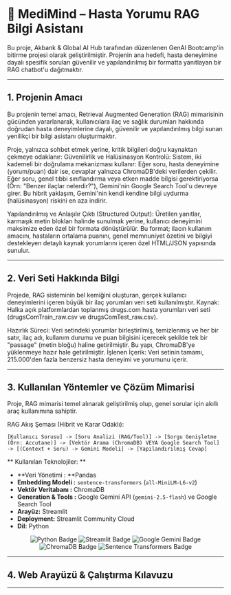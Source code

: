 # 🧠 MediMind – Hasta Yorumu RAG Bilgi Asistanı
Bu proje, Akbank & Global AI Hub tarafından düzenlenen GenAI Bootcamp'in bitirme projesi olarak geliştirilmiştir. Projenin ana hedefi, hasta deneyimine dayalı spesifik soruları güvenilir ve yapılandırılmış bir formatta yanıtlayan bir RAG chatbot'u dağıtmaktır.

---

## 1. Projenin Amacı 
Bu projenin temel amacı, Retrieval Augmented Generation (RAG) mimarisinin gücünden yararlanarak, kullanıcılara ilaç ve sağlık durumları hakkında doğrudan hasta deneyimlerine dayalı, güvenilir ve yapılandırılmış bilgi sunan yenilikçi bir bilgi asistanı oluşturmaktır.

Proje, yalnızca sohbet etmek yerine, kritik bilgileri doğru kaynaktan çekmeye odaklanır:
Güvenilirlik ve Halüsinasyon Kontrolü: Sistem, iki kademeli bir doğrulama mekanizması kullanır:
Eğer soru, hasta deneyimine (yorum/puan) dair ise, cevaplar yalnızca ChromaDB'deki verilerden çekilir.
Eğer soru, genel tıbbi sınıflandırma veya etken madde bilgisi gerektiriyorsa (Örn: "Benzer ilaçlar nelerdir?"), Gemini'nin Google Search Tool'u devreye girer. 
Bu hibrit yaklaşım, Gemini'nin kendi kendine bilgi uydurma (halüsinasyon) riskini en aza indirir.

Yapılandırılmış ve Anlaşılır Çıktı (Structured Output): Üretilen yanıtlar, karmaşık metin blokları halinde sunulmak yerine, kullanıcı deneyimini maksimize eden özel bir formata dönüştürülür. 
Bu format; ilacın kullanım amacını, hastaların ortalama puanını, genel memnuniyet özetini ve bilgiyi destekleyen detaylı kaynak yorumlarını içeren özel HTML/JSON yapısında sunulur.

---

## 2. Veri Seti Hakkında Bilgi
Projede, RAG sisteminin bel kemiğini oluşturan, gerçek kullanıcı deneyimlerini içeren büyük bir ilaç yorumları veri seti kullanılmıştır.
Kaynak: Halka açık platformlardan toplanmış drugs.com hasta yorumları veri seti (drugsComTrain_raw.csv ve drugsComTest_raw.csv).

Hazırlık Süreci: Veri setindeki yorumlar birleştirilmiş, temizlenmiş ve her bir satır, ilaç adı, kullanım durumu ve puan bilgisini içerecek şekilde tek bir "passage" (metin bloğu) haline getirilmiştir. Bu yapı, ChromaDB'ye yüklenmeye hazır hale getirilmiştir.
İşlenen İçerik: Veri setinin tamamı, 215.000'den fazla benzersiz hasta deneyimi ve yorumunu içerir.

---

## 3. Kullanılan Yöntemler ve Çözüm Mimarisi
Proje, RAG mimarisi temel alınarak geliştirilmiş olup, genel sorular için akıllı araç kullanımına sahiptir.

RAG Akış Şeması (Hibrit ve Karar Odaklı):
```
[Kullanıcı Sorusu] -> [Soru Analizi (RAG/Tool)] -> [Sorgu Genişletme (Örn: Accutane)] -> [Vektör Arama (ChromaDB) VEYA Google Search Tool] -> [(Context + Soru) -> Gemini Modeli] -> [Yapılandırılmış Cevap]
```

** Kullanılan Teknolojiler: **

* **Veri Yönetimi : **Pandas
* **Embedding Modeli :** `sentence-transformers` (`all-MiniLM-L6-v2`)
* **Vektör Veritabanı :** ChromaDB
* **Generation & Tools :** Google Gemini API (`gemini-2.5-flash`) ve Google Search Tool
* **Arayüz:** Streamlit
* **Deployment:** Streamlit Community Cloud
* **Dil:** Python

<p align="center">
  <img src="https://img.shields.io/badge/Python-3670A0?style=for-the-badge&logo=python&logoColor=ffdd54" alt="Python Badge"/>
  <img src="https://img.shields.io/badge/Streamlit-FF4B4B?style=for-the-badge&logo=streamlit&logoColor=white" alt="Streamlit Badge"/>
  <img src="https://img.shields.io/badge/Google_Gemini-3DDC84?style=for-the-badge&logo=google&logoColor=white" alt="Google Gemini Badge"/>
  <img src="https://img.shields.io/badge/ChromaDB-005C50?style=for-the-badge&logo=firebase&logoColor=white" alt="ChromaDB Badge"/>
  <img src="https://img.shields.io/badge/Sentence_Transformers-orange?style=for-the-badge&logo=tensorflow&logoColor=white" alt="Sentence Transformers Badge"/>
</p>

---

## 4. Web Arayüzü & Çalıştırma Kılavuzu 
















---

## 
